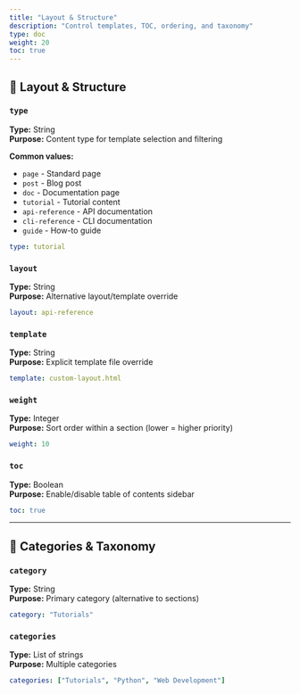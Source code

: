 ```yaml
---
title: "Layout & Structure"
description: "Control templates, TOC, ordering, and taxonomy"
type: doc
weight: 20
toc: true
---
```


## 📐 Layout & Structure

### `type`
**Type:** String  
**Purpose:** Content type for template selection and filtering

**Common values:**
- `page` - Standard page
- `post` - Blog post
- `doc` - Documentation page
- `tutorial` - Tutorial content
- `api-reference` - API documentation
- `cli-reference` - CLI documentation
- `guide` - How-to guide

```yaml
type: tutorial
```

### `layout`
**Type:** String  
**Purpose:** Alternative layout/template override

```yaml
layout: api-reference
```

### `template`
**Type:** String  
**Purpose:** Explicit template file override

```yaml
template: custom-layout.html
```

### `weight`
**Type:** Integer  
**Purpose:** Sort order within a section (lower = higher priority)

```yaml
weight: 10
```

### `toc`
**Type:** Boolean  
**Purpose:** Enable/disable table of contents sidebar

```yaml
toc: true
```

---

## 📂 Categories & Taxonomy

### `category`
**Type:** String  
**Purpose:** Primary category (alternative to sections)

```yaml
category: "Tutorials"
```

### `categories`
**Type:** List of strings  
**Purpose:** Multiple categories

```yaml
categories: ["Tutorials", "Python", "Web Development"]
```
